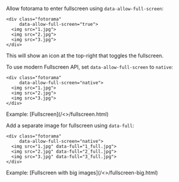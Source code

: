 Allow fotorama to enter fullscreen using `data-allow-full-screen`:

	<div class="fotorama"
	     data-allow-full-screen="true">
	  <img src="1.jpg">
	  <img src="2.jpg">
	  <img src="3.jpg">
	</div>

This will show an icon at the top-right that toggles the fullscreen.

To use modern Fullscreen <abbr>API</abbr>, set `data-allow-full-screen` to `native`:

	<div class="fotorama"
	     data-allow-full-screen="native">
	  <img src="1.jpg">
	  <img src="2.jpg">
	  <img src="3.jpg">
	</div>

<p class="after-pre">Example: [Fullscreen](/<>/fullscreen.html)</p>

Add a separate image for fullscreen using `data-full`:

	<div class="fotorama"
	     data-allow-full-screen="native">
	  <img src="1.jpg" data-full="1_full.jpg">
	  <img src="2.jpg" data-full="2_full.jpg">
	  <img src="3.jpg" data-full="3_full.jpg">
	</div>

<p class="after-pre">Example: [Fullscreen with big images](/<>/fullscreen-big.html)</p>